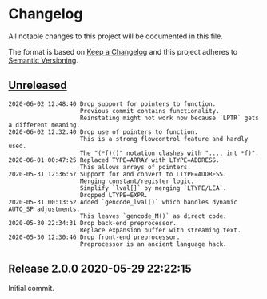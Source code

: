 # Changelog

All notable changes to this project will be documented in this file.

The format is based on [Keep a Changelog](http://keepachangelog.com/en/1.0.0/)
and this project adheres to [Semantic Versioning](http://semver.org/spec/v2.0.0.html).

## [Unreleased]

```
2020-06-02 12:48:40 Drop support for pointers to function.
                    Previous commit contains functionality.
                    Reinstating might not work now because `LPTR` gets a different meaning.
2020-06-02 12:32:40 Drop use of pointers to function.
                    This is a strong flowcontrol feature and hardly used.
                    The "(*f)()" notation clashes with "..., int *f)".
2020-06-01 00:47:25 Replaced TYPE=ARRAY with LTYPE=ADDRESS.
                    This allows arrays of pointers.
2020-05-31 12:36:57 Support for and convert to LTYPE=ADDRESS.
                    Merging constant/register logic.
                    Simplify `lval[]` by merging `LTYPE/LEA`.
                    Dropped LTYPE=EXPR. 
2020-05-31 00:13:52 Added `gencode_lval()` which handles dynamic AUTO_SP adjustments.
                    This leaves `gencode_M()` as direct code.
2020-05-30 22:34:31 Drop back-end preprocessor.
                    Replace expansion buffer with streaming text.
2020-05-30 12:30:46 Drop front-end preprocessor.
                    Preprocessor is an ancient language hack.
```

## Release 2.0.0 2020-05-29 22:22:15

Initial commit.

[Unreleased]: /RockingShip/xtools-historic/compare/v2.0.0...HEAD
